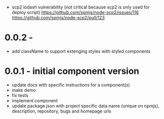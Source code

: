 [//]: # ()
- scp2 lodash vulnerability (not critical because scp2 is only used for
  deploy script)
  https://github.com/spmjs/node-scp2/issues/116
  https://github.com/spmjs/node-scp2/pull/123

# 0.0.2 -
+ add className to support extenging styles with styled components

# 0.0.1 - initial component version
+ update docs with specific instructions for a component(s)
+ make demo
+ fix tests
+ implement component
+ update package.json with project specific data
  name (unique on npmjs), description, repository, bugs and homepage urls

